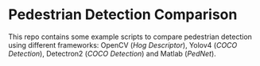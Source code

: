# Pedestrian Detection Comparison
This repo contains some example scripts to compare pedestrian detection using
different frameworks: OpenCV (*Hog Descriptor*), Yolov4 (*COCO Detection*),
Detectron2 (*COCO Detection*) and Matlab (*PedNet*).
